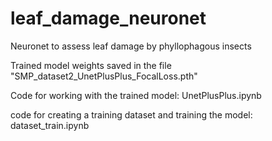 # leaf_damage_neuronet
Neuronet to assess leaf damage by phyllophagous insects

Trained model weights saved in the file "SMP_dataset2_UnetPlusPlus_FocalLoss.pth"

Сode for working with the trained model: UnetPlusPlus.ipynb

code for creating a training dataset and training the model: dataset_train.ipynb
